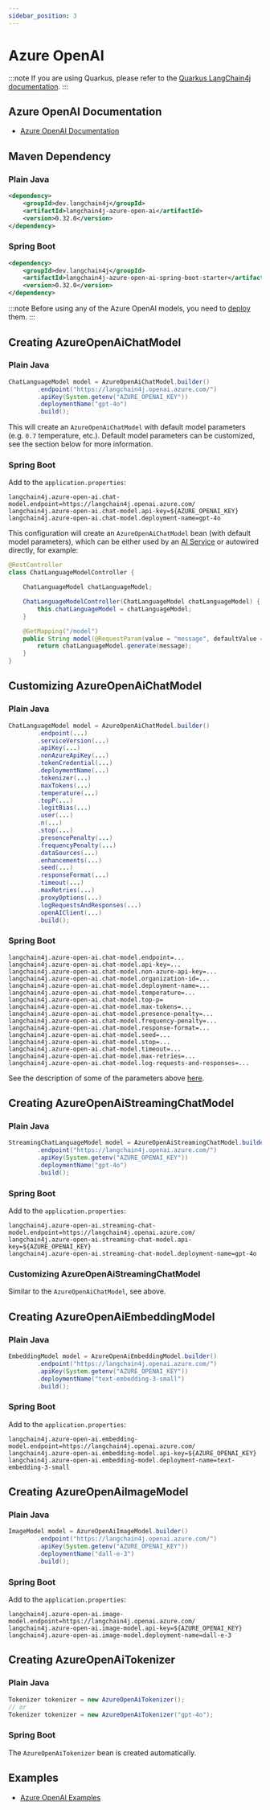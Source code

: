 ```yaml
---
sidebar_position: 3
---
```


# Azure OpenAI

:::note
If you are using Quarkus, please refer to the
[Quarkus LangChain4j documentation](https://docs.quarkiverse.io/quarkus-langchain4j/dev/openai.html#_azure_openai).
:::

## Azure OpenAI Documentation

- [Azure OpenAI Documentation](https://learn.microsoft.com/en-us/azure/ai-services/openai/)

## Maven Dependency

### Plain Java
```xml
<dependency>
    <groupId>dev.langchain4j</groupId>
    <artifactId>langchain4j-azure-open-ai</artifactId>
    <version>0.32.0</version>
</dependency>
```

### Spring Boot
```xml
<dependency>
    <groupId>dev.langchain4j</groupId>
    <artifactId>langchain4j-azure-open-ai-spring-boot-starter</artifactId>
    <version>0.32.0</version>
</dependency>
```

:::note
Before using any of the Azure OpenAI models, you need to [deploy](https://learn.microsoft.com/en-us/azure/ai-services/openai/how-to/create-resource?pivots=web-portal) them.
:::

## Creating AzureOpenAiChatModel

### Plain Java
```java
ChatLanguageModel model = AzureOpenAiChatModel.builder()
        .endpoint("https://langchain4j.openai.azure.com/")
        .apiKey(System.getenv("AZURE_OPENAI_KEY"))
        .deploymentName("gpt-4o")
        .build();
```
This will create an `AzureOpenAiChatModel` with default model parameters (e.g. `0.7` temperature, etc.).
Default model parameters can be customized, see the section below for more information.

### Spring Boot
Add to the `application.properties`:
```properties
langchain4j.azure-open-ai.chat-model.endpoint=https://langchain4j.openai.azure.com/
langchain4j.azure-open-ai.chat-model.api-key=${AZURE_OPENAI_KEY}
langchain4j.azure-open-ai.chat-model.deployment-name=gpt-4o
```
This configuration will create an `AzureOpenAiChatModel` bean (with default model parameters),
which can be either used by an [AI Service](https://docs.langchain4j.dev/tutorials/spring-boot-integration/#langchain4j-spring-boot-starter)
or autowired directly, for example:

```java
@RestController
class ChatLanguageModelController {

    ChatLanguageModel chatLanguageModel;

    ChatLanguageModelController(ChatLanguageModel chatLanguageModel) {
        this.chatLanguageModel = chatLanguageModel;
    }

    @GetMapping("/model")
    public String model(@RequestParam(value = "message", defaultValue = "Hello") String message) {
        return chatLanguageModel.generate(message);
    }
}
```

## Customizing AzureOpenAiChatModel

### Plain Java
```java
ChatLanguageModel model = AzureOpenAiChatModel.builder()
        .endpoint(...)
        .serviceVersion(...)
        .apiKey(...)
        .nonAzureApiKey(...)
        .tokenCredential(...)
        .deploymentName(...)
        .tokenizer(...)
        .maxTokens(...)
        .temperature(...)
        .topP(...)
        .logitBias(...)
        .user(...)
        .n(...)
        .stop(...)
        .presencePenalty(...)
        .frequencyPenalty(...)
        .dataSources(...)
        .enhancements(...)
        .seed(...)
        .responseFormat(...)
        .timeout(...)
        .maxRetries(...)
        .proxyOptions(...)
        .logRequestsAndResponses(...)
        .openAIClient(...)
        .build();
```

### Spring Boot
```properties
langchain4j.azure-open-ai.chat-model.endpoint=...
langchain4j.azure-open-ai.chat-model.api-key=...
langchain4j.azure-open-ai.chat-model.non-azure-api-key=...
langchain4j.azure-open-ai.chat-model.organization-id=...
langchain4j.azure-open-ai.chat-model.deployment-name=...
langchain4j.azure-open-ai.chat-model.temperature=...
langchain4j.azure-open-ai.chat-model.top-p=
langchain4j.azure-open-ai.chat-model.max-tokens=...
langchain4j.azure-open-ai.chat-model.presence-penalty=...
langchain4j.azure-open-ai.chat-model.frequency-penalty=...
langchain4j.azure-open-ai.chat-model.response-format=...
langchain4j.azure-open-ai.chat-model.seed=...
langchain4j.azure-open-ai.chat-model.stop=...
langchain4j.azure-open-ai.chat-model.timeout=...
langchain4j.azure-open-ai.chat-model.max-retries=...
langchain4j.azure-open-ai.chat-model.log-requests-and-responses=...
```

See the description of some of the parameters above [here](https://learn.microsoft.com/en-us/azure/ai-services/openai/reference#completions).

## Creating AzureOpenAiStreamingChatModel

### Plain Java
```java
StreamingChatLanguageModel model = AzureOpenAiStreamingChatModel.builder()
        .endpoint("https://langchain4j.openai.azure.com/")
        .apiKey(System.getenv("AZURE_OPENAI_KEY"))
        .deploymentName("gpt-4o")
        .build();
```

### Spring Boot
Add to the `application.properties`:
```properties
langchain4j.azure-open-ai.streaming-chat-model.endpoint=https://langchain4j.openai.azure.com/
langchain4j.azure-open-ai.streaming-chat-model.api-key=${AZURE_OPENAI_KEY}
langchain4j.azure-open-ai.streaming-chat-model.deployment-name=gpt-4o
```

### Customizing AzureOpenAiStreamingChatModel

Similar to the `AzureOpenAiChatModel`, see above.

## Creating AzureOpenAiEmbeddingModel

### Plain Java
```java
EmbeddingModel model = AzureOpenAiEmbeddingModel.builder()
        .endpoint("https://langchain4j.openai.azure.com/")
        .apiKey(System.getenv("AZURE_OPENAI_KEY"))
        .deploymentName("text-embedding-3-small")
        .build();
```

### Spring Boot
Add to the `application.properties`:
```properties
langchain4j.azure-open-ai.embedding-model.endpoint=https://langchain4j.openai.azure.com/
langchain4j.azure-open-ai.embedding-model.api-key=${AZURE_OPENAI_KEY}
langchain4j.azure-open-ai.embedding-model.deployment-name=text-embedding-3-small
```

## Creating AzureOpenAiImageModel

### Plain Java
```java
ImageModel model = AzureOpenAiImageModel.builder()
        .endpoint("https://langchain4j.openai.azure.com/")
        .apiKey(System.getenv("AZURE_OPENAI_KEY"))
        .deploymentName("dall-e-3")
        .build();
```

### Spring Boot
Add to the `application.properties`:
```properties
langchain4j.azure-open-ai.image-model.endpoint=https://langchain4j.openai.azure.com/
langchain4j.azure-open-ai.image-model.api-key=${AZURE_OPENAI_KEY}
langchain4j.azure-open-ai.image-model.deployment-name=dall-e-3
```

## Creating AzureOpenAiTokenizer

### Plain Java
```java
Tokenizer tokenizer = new AzureOpenAiTokenizer();
// or
Tokenizer tokenizer = new AzureOpenAiTokenizer("gpt-4o");
```

### Spring Boot
The `AzureOpenAiTokenizer` bean is created automatically.


## Examples

- [Azure OpenAI Examples](https://github.com/langchain4j/langchain4j-examples/tree/main/azure-open-ai-examples/src/main/java)
